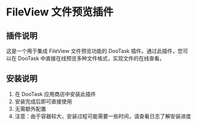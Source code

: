 # FileView 文件预览插件

## 插件说明
这是一个用于集成 FileView 文件预览功能的 DooTask 插件。通过此插件，您可以在 DooTask 中直接在线预览多种文件格式，实现文件的在线查看。

## 安装说明
1. 在 DooTask 应用商店中安装此插件
2. 安装完成后即可直接使用
3. 无需额外配置
4. 注意：由于容器较大，安装过程可能需要一些时间，请查看日志了解安装进度